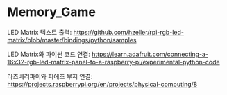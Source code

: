 # Memory_Game
LED Matrix 텍스트 출력: https://github.com/hzeller/rpi-rgb-led-matrix/blob/master/bindings/python/samples

LED Matrix와 파이썬 코드 연결:  https://learn.adafruit.com/connecting-a-16x32-rgb-led-matrix-panel-to-a-raspberry-pi/experimental-python-code

라즈베리파이와 피에조 부저 연결: https://projects.raspberrypi.org/en/projects/physical-computing/8
